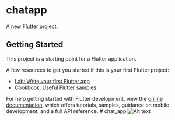 # chatapp

A new Flutter project.

## Getting Started

This project is a starting point for a Flutter application.

A few resources to get you started if this is your first Flutter project:

- [Lab: Write your first Flutter app](https://docs.flutter.dev/get-started/codelab)
- [Cookbook: Useful Flutter samples](https://docs.flutter.dev/cookbook)

For help getting started with Flutter development, view the
[online documentation](https://docs.flutter.dev/), which offers tutorials,
samples, guidance on mobile development, and a full API reference.
#   c h a t _ a p p 
 
![Alt text]([https://example.com/path/to/image.png](https://cdn.discordapp.com/attachments/1189203452136538124/1300000373741977620/image.png?ex=671f3f31&is=671dedb1&hm=a9e51205fd87e348b55707ff466d61cebe467918f8a7c42f6b80a53d88964f76&))
